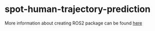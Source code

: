 # spot-human-trajectory-prediction

More information about creating ROS2 package can be found [here](https://docs.ros.org/en/humble/Tutorials/Beginner-Client-Libraries/Creating-Your-First-ROS2-Package.html)
